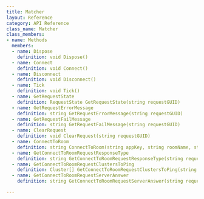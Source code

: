 ```yaml
---
title: Matcher
layout: Reference
category: API Reference
class_name: Matcher
class_members:
- name: Methods
  members:
  - name: Dispose
    definition: void Dispose()
  - name: Connect
    definition: void Connect()
  - name: Disconnect
    definition: void Disconnect()
  - name: Tick
    definition: void Tick()
  - name: GetRequestState
    definition: RequestState GetRequestState(string requestGUID)
  - name: GetRequestErrorMessage
    definition: string GetRequestErrorMessage(string requestGUID)
  - name: GetRequestFailMessage
    definition: string GetRequestFailMessage(string requestGUID)
  - name: ClearRequest
    definition: void ClearRequest(string requestGUID)
  - name: ConnectToRoom
    definition: string ConnectToRoom(string appKey, string roomName, string clientOffer, Cluster[] clusterPingResults = null, Region[] preferredRegions = null)
  - name: GetConnectToRoomRequestResponseType
    definition: string GetConnectToRoomRequestResponseType(string requestGUID)
  - name: GetConnectToRoomRequestClustersToPing
    definition: Cluster[] GetConnectToRoomRequestClustersToPing(string requestGUID)
  - name: GetConnectToRoomRequestServerAnswer
    definition: string GetConnectToRoomRequestServerAnswer(string requestGUID)

---
```


